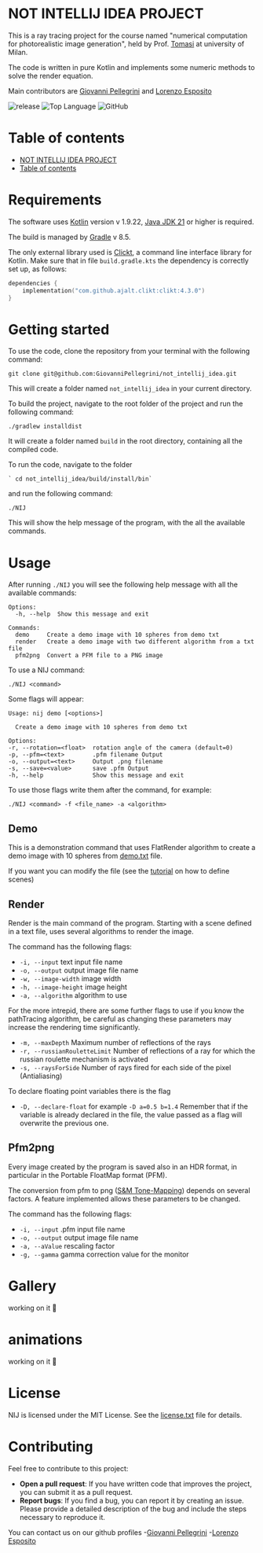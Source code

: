 # NOT INTELLIJ IDEA PROJECT
This is a ray tracing project for the course named "numerical computation for photorealistic image generation", held by Prof. [Tomasi](https://github.com/ziotom78) at university of Milan.

The code is written in pure Kotlin and implements some numeric methods to solve the render equation.

Main contributors are [Giovanni Pellegrini](https://github.com/GiovanniPellegrini) and [Lorenzo Esposito](https://github.com/lorenzoesposito2)

![release](https://img.shields.io/github/v/release/GiovanniPellegrini/not_intellij_idea)
![Top Language](https://img.shields.io/github/languages/top/GiovanniPellegrini/not_intellij_idea)
![GitHub](https://img.shields.io/github/license/GiovanniPellegrini/not_intellij_idea)


# Table of contents
- [NOT INTELLIJ IDEA PROJECT](#not-intellij-idea-project)
- [Table of contents](#demo)

# Requirements
The software uses [Kotlin](https://kotlinlang.org/docs/home.html) version v 1.9.22, [Java JDK 21](https://www.oracle.com/it/java/technologies/downloads/#java21) or higher is required.

The build is managed by [Gradle](https://gradle.org) v 8.5.

The only external library used is [Clickt](https://ajalt.github.io/clikt/), a command line interface library for Kotlin.
Make sure that in file `build.gradle.kts` the dependency is correctly set up, as follows:
```kotlin
dependencies {
    implementation("com.github.ajalt.clikt:clikt:4.3.0")
}
```

# Getting started
To use the code, clone the repository from your terminal with the following command:
```shell
git clone git@github.com:GiovanniPellegrini/not_intellij_idea.git
```

This will create a folder named `not_intellij_idea` in your current directory.

To build the project, navigate to the root folder of the project and run the following command:
```shell
./gradlew installdist
```

It will create a folder named `build` in the root directory, containing all the compiled code.

To run the code, navigate to the folder
```shell
` cd not_intellij_idea/build/install/bin` 
```

and run the following command:
```shell
./NIJ
```

This will show the help message of the program, with the all the available commands.

# Usage

After running `./NIJ` you will see the following help message with all the available commands:
```shell
Options:
  -h, --help  Show this message and exit

Commands:
  demo     Create a demo image with 10 spheres from demo txt
  render   Create a demo image with two different algorithm from a txt file
  pfm2png  Convert a PFM file to a PNG image
```

To use a NIJ command:
```shell
./NIJ <command>
```

Some flags will appear: 
```shell
Usage: nij demo [<options>]

  Create a demo image with 10 spheres from demo txt

Options:
-r, --rotation=<float>  rotation angle of the camera (default=0)
-p, --pfm=<text>        .pfm filename Output
-o, --output=<text>     Output .png filename
-s, --save=<value>      save .pfm Output
-h, --help              Show this message and exit
```
To use those flags write them after the command, for example:
```shell
./NIJ <command> -f <file_name> -a <algorithm>
```




## Demo
This is a demonstration command that uses FlatRender algorithm to create a demo image with 10 spheres from [demo.txt](https://github.com/GiovanniPellegrini/not_intellij_idea/blob/master/src/main/kotlin/examples/demo.txt) file.

If you want you can modify the file (see the [tutorial](https://github.com/GiovanniPellegrini/not_intellij_idea/blob/master/src/main/kotlin/examples/tutorial.md) on how to define scenes)

## Render
Render is the main command of the program. Starting with a scene defined in a text file, uses several algorithms to render the image.

The command has the following flags:
- `-i, --input` text input file name
- `-o, --output` output image file name
- `-w, --image-width` image width
- `-h, --image-height` image height
- `-a, --algorithm` algorithm to use

For the more intrepid, there are some further flags to use if you know the pathTracing algorithm, be careful as changing these parameters may increase the rendering time significantly.

- `-m, --maxDepth` Maximum number of reflections of the rays
- `-r, --russianRouletteLimit` Number of reflections of a ray for which the russian roulette mechanism is activated
- `-s, --raysForSide` Number of rays fired for each side of the pixel (Antialiasing)

To declare floating point variables there is the flag
- `-D, --declare-float` for example `-D a=0.5 b=1.4`
Remember that if the variable is already declared in the file, the value passed as a flag will overwrite the previous one.

## Pfm2png
Every image created by the program is saved also in an HDR format, in particular in the Portable FloatMap format (PFM).

The conversion from pfm to png ([S&M Tone-Mapping](https://books.google.it/books/about/Realistic_Ray_Tracing_Second_Edition.html?id=ywOtPMpCcY8C&redir_esc=y)) depends on several factors. A feature implemented allows these parameters to be changed. 

The command has the following flags:
- `-i, --input` .pfm input file name
- `-o, --output` output image file name
- `-a, --aValue` rescaling factor 
- `-g, --gamma` gamma correction value for the monitor

# Gallery

working on it :construction_worker:

# animations

working on it :construction_worker:

# License

NIJ is licensed under the MIT License. See the [license.txt](https://github.com/GiovanniPellegrini/not_intellij_idea/blob/master/license.txt) file for details.

# Contributing
Feel free to contribute to this project:

- **Open a pull request**: If you have written code that improves the project, you can submit it as a pull request.
- **Report bugs**: If you find a bug, you can report it by creating an issue. Please provide a detailed description of the bug and include the steps necessary to reproduce it.

You can contact us on our github profiles
-[Giovanni Pellegrini](https://github.com/GiovanniPellegrini)
-[Lorenzo Esposito](https://github.com/lorenzoesposito2)











